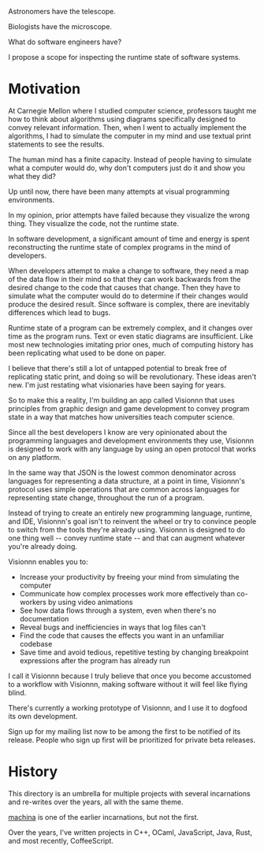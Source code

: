 Astronomers have the telescope.

Biologists have the microscope.

What do software engineers have?

I propose a scope for inspecting the runtime state of software systems.

# Motivation

At Carnegie Mellon where I studied computer science, professors taught me how to think about algorithms using diagrams specifically designed to convey relevant information.  Then, when I went to actually implement the algorithms, I had to simulate the computer in my mind and use textual print statements to see the results.

The human mind has a finite capacity.  Instead of people having to simulate what a computer would do, why don't computers just do it and show you what they did?

Up until now, there have been many attempts at visual programming environments.

In my opinion, prior attempts have failed because they visualize the wrong thing.  They visualize the code, not the runtime state.

In software development, a significant amount of time and energy is spent reconstructing the runtime state of complex programs in the mind of developers.

When developers attempt to make a change to software, they need a map of the data flow in their mind so that they can work backwards from the desired change to the code that causes that change.  Then they have to simulate what the computer would do to determine if their changes would produce the desired result.  Since software is complex, there are inevitably differences which lead to bugs.

Runtime state of a program can be extremely complex, and it changes over time as the program runs.  Text or even static diagrams are insufficient.  Like most new technologies imitating prior ones, much of computing history has been replicating what used to be done on paper.

I believe that there's still a lot of untapped potential to break free of replicating static print, and doing so will be revolutionary.  These ideas aren't new.  I'm just restating what visionaries have been saying for years.

So to make this a reality, I'm building an app called Visionnn that uses principles from graphic design and game development to convey program state in a way that matches how universities teach computer science.

Since all the best developers I know are very opinionated about the programming languages and development environments they use, Visionnn is designed to work with any language by using an open protocol that works on any platform.

In the same way that JSON is the lowest common denominator across languages for representing a data structure, at a point in time, Visionnn's protocol uses simple operations that are common across languages for representing state change, throughout the run of a program.

Instead of trying to create an entirely new programming language, runtime, and IDE, Visionnn's goal isn't to reinvent the wheel or try to convince people to switch from the tools they're already using.  Visionnn is designed to do one thing well -- convey runtime state -- and that can augment whatever you're already doing.

Visionnn enables you to:

- Increase your productivity by freeing your mind from simulating the computer
- Communicate how complex processes work more effectively than co-workers by using video animations
- See how data flows through a system, even when there's no documentation
- Reveal bugs and inefficiencies in ways that log files can't
- Find the code that causes the effects you want in an unfamiliar codebase
- Save time and avoid tedious, repetitive testing by changing breakpoint expressions after the program has already run

I call it Visionnn because I truly believe that once you become accustomed to a workflow with Visionnn, making software without it will feel like flying blind.

There's currently a working prototype of Visionnn, and I use it to dogfood its own development.

Sign up for my mailing list now to be among the first to be notified of its release.  People who sign up first will be prioritized for private beta releases.

# History

This directory is an umbrella for multiple projects with several incarnations
and re-writes over the years, all with the same theme.

[machina](https://github.com/jtran/machina) is one of the earlier incarnations,
but not the first.

Over the years, I've written projects in C++, OCaml, JavaScript, Java, Rust,
and most recently, CoffeeScript.
